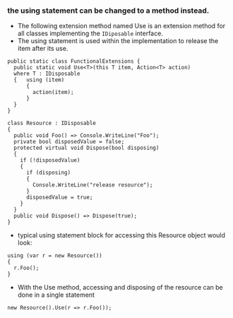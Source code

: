### the using statement can be changed to a method instead. 
- The following extension method named Use is an extension method for all classes implementing the ```IDiposable``` interface. 
- The using statement is used within the implementation to release the item after its use. 
```
public static class FunctionalExtensions {  
  public static void Use<T>(this T item, Action<T> action)    
  where T : IDisposable  
  {   using (item)    
      {      
        action(item);    
      }  
  } 
} 
```
```
class Resource : IDisposable 
{  
  public void Foo() => Console.WriteLine("Foo");
  private bool disposedValue = false; 
  protected virtual void Dispose(bool disposing)  
  {    
    if (!disposedValue)    
    {      
      if (disposing)      
      {        
        Console.WriteLine("release resource");      
      }      
      disposedValue = true;    
    }  
  }
  public void Dispose() => Dispose(true); 
} 
```
-  typical using statement block for accessing this Resource object would look: 
```
using (var r = new Resource()) 
{  
  r.Foo(); 
}
```
- With the Use method, accessing and disposing of the resource can be done in a single statement 
```
new Resource().Use(r => r.Foo()); 
```
